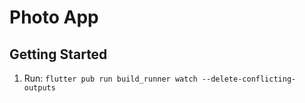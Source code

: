 # Photo App


## Getting Started

1) Run: `flutter pub run build_runner watch --delete-conflicting-outputs`
